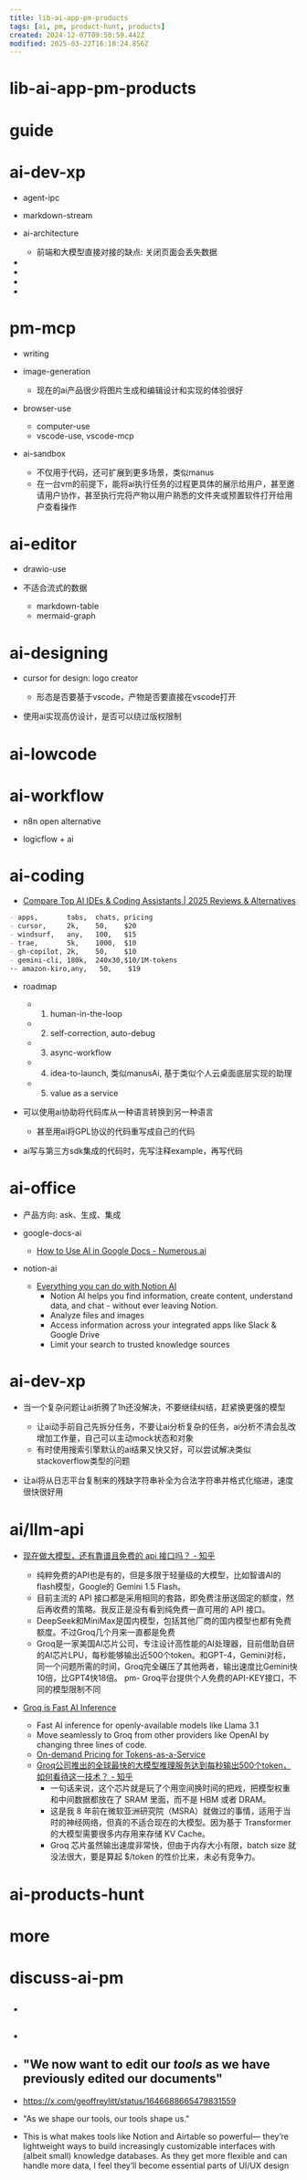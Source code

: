 ```yaml
---
title: lib-ai-app-pm-products
tags: [ai, pm, product-hunt, products]
created: 2024-12-07T09:50:59.442Z
modified: 2025-03-22T16:10:24.856Z
---
```


# lib-ai-app-pm-products

# guide

# ai-dev-xp
- agent-ipc

- markdown-stream

- ai-architecture
  - 前端和大模型直接对接的缺点: 关闭页面会丢失数据

- 
- 
- 
- 

# pm-mcp
- writing

- image-generation
  - 现在的ai产品很少将图片生成和编辑设计和实现的体验很好

- browser-use
  - computer-use
  - vscode-use, vscode-mcp

- ai-sandbox
  - 不仅用于代码，还可扩展到更多场景，类似manus
  - 在一台vm的前提下，能将ai执行任务的过程更具体的展示给用户，甚至邀请用户协作，甚至执行完将产物以用户熟悉的文件夹或预置软件打开给用户查看操作
# ai-editor
- drawio-use

- 不适合流式的数据
  - markdown-table
  - mermaid-graph
# ai-designing
- cursor for design: logo creator
  - 形态是否要基于vscode，产物是否要直接在vscode打开

- 使用ai实现高仿设计，是否可以绕过版权限制
# ai-lowcode

# ai-workflow

- n8n open alternative

- logicflow + ai
# ai-coding
- [Compare Top AI IDEs & Coding Assistants | 2025 Reviews & Alternatives](https://www.aiidecompare.com/)

```markdown
- apps,       tabs,  chats, pricing
- cursor,     2k,    50,    $20
- windsurf,   any,   100,   $15
- trae,       5k,    1000,  $10
- gh-copilot, 2k,    50,    $10
- gemini-cli, 180k,  240x30,$10/1M-tokens
·- amazon-kiro,any,   50,    $19   

```

- roadmap
  - 1. human-in-the-loop
  - 2. self-correction, auto-debug
  - 3. async-workflow
  - 4. idea-to-launch, 类似manusAi, 基于类似个人云桌面底层实现的助理
  - 5. value as a service

- 可以使用ai协助将代码库从一种语言转换到另一种语言
  - 甚至用ai将GPL协议的代码重写成自己的代码

- ai写与第三方sdk集成的代码时，先写注释example，再写代码
# ai-office
- 产品方向: ask、生成、集成

- google-docs-ai
  - [How to Use AI in Google Docs - Numerous.ai](https://numerous.ai/blog/how-to-use-ai-in-google-docs)

- notion-ai
  - [Everything you can do with Notion AI](https://www.notion.com/help/guides/everything-you-can-do-with-notion-ai)
    - Notion AI helps you find information, create content, understand data, and chat - without ever leaving Notion.
    - Analyze files and images
    - Access information across your integrated apps like Slack & Google Drive
    - Limit your search to trusted knowledge sources
# ai-dev-xp
- 当一个复杂问题让ai折腾了1h还没解决，不要继续纠结，赶紧换更强的模型
  - 让ai动手前自己先拆分任务，不要让ai分析复杂的任务，ai分析不清会乱改增加工作量，自己可以主动mock状态和对象
  - 有时使用搜索引擎默认的ai结果又快又好，可以尝试解决类似stackoverflow类型的问题

- 让ai将从日志平台复制来的残缺字符串补全为合法字符串并格式化缩进，速度很快很好用
# ai/llm-api
- [现在做大模型，还有靠谱且免费的 api 接口吗？ - 知乎](https://www.zhihu.com/question/662092970)
  - 纯粹免费的API也是有的，但是多限于轻量级的大模型，比如智谱AI的flash模型，Google的 Gemini 1.5 Flash。
  - 目前主流的 API 接口都是采用相同的套路，即免费注册送固定的额度，然后再收费的策略。我反正是没有看到纯免费一直可用的 API 接口。
  - DeepSeek和MiniMax是国内模型，包括其他厂商的国内模型也都有免费额度。不过Groq几个月来一直都是免费
  - Groq是一家美国AI芯片公司，专注设计高性能的AI处理器，目前借助自研的AI芯片LPU，每秒能够输出近500个token。和GPT-4，Gemini对标，同一个问题所需的时间，Groq完全碾压了其他两者，输出速度比Gemini快10倍，比GPT4快18倍。
  pm- Groq平台提供个人免费的API-KEY接口，不同的模型限制不同

- [Groq is Fast AI Inference](https://groq.com/)
  - Fast AI inference for openly-available models like Llama 3.1
  - Move seamlessly to Groq from other providers like OpenAI by changing three lines of code.
  - [On-demand Pricing for Tokens-as-a-Service](https://groq.com/pricing/)
  - [Groq公司推出的全球最快的大模型推理服务达到每秒输出500个token，如何看待这一技术？ - 知乎](https://www.zhihu.com/question/645010090)
    - 一句话来说，这个芯片就是玩了个用空间换时间的把戏，把模型权重和中间数据都放在了 SRAM 里面，而不是 HBM 或者 DRAM。
    - 这是我 8 年前在微软亚洲研究院（MSRA）就做过的事情，适用于当时的神经网络，但真的不适合现在的大模型。因为基于 Transformer 的大模型需要很多内存用来存储 KV Cache。
    - Groq 芯片虽然输出速度非常快，但由于内存大小有限，batch size 就没法很大，要是算起 $/token 的性价比来，未必有竞争力。
# ai-products-hunt

# more

# discuss-ai-pm
- ## 

- ## 

- ## "We now want to edit our *tools* as we have previously edited our documents"
- https://x.com/geoffreylitt/status/1646688665479831559
- "As we shape our tools, our tools shape us." 
- This is what makes tools like Notion and Airtable so powerful— they’re lightweight ways to build increasingly customizable interfaces with (albeit small) knowledge databases. As they get more flexible and can handle more data, I feel they’ll become essential parts of UI/UX design
